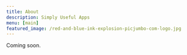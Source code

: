 ```yaml
---
title: About
description: Simply Useful Apps
menu: [main]
featured_image: /red-and-blue-ink-explosion-picjumbo-com-logo.jpg
---
```


Coming soon.
